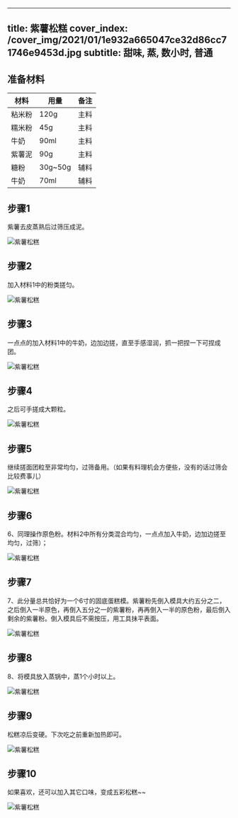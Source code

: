 
---
title: 紫薯松糕
cover_index: /cover_img/2021/01/1e932a665047ce32d86cc71746e9453d.jpg
subtitle: 甜味, 蒸, 数小时, 普通
---

## 准备材料

| 材料     | 用量 | 备注|
| ------- | ----- | --- |
| 粘米粉 | 120g| 主料 |
| 糯米粉 | 45g| 主料 |
| 牛奶 | 90ml| 主料 |
| 紫薯泥 | 90g| 主料 |
| 糖粉 | 30g~50g| 辅料 |
| 牛奶 | 70ml| 辅料 |

## 步骤1

紫薯去皮蒸熟后过筛压成泥。

![紫薯松糕](https://i8.meishichina.com/attachment/recipe/201010/201010261502135.JPG?x-oss-process=style/p320) 

## 步骤2

加入材料1中的粉类搓匀。

![紫薯松糕](https://i8.meishichina.com/attachment/recipe/201010/201010261503105.JPG?x-oss-process=style/p320) 

## 步骤3

一点点的加入材料1中的牛奶，边加边搓，直至手感湿润，抓一把捏一下可捏成团。

![紫薯松糕](https://i8.meishichina.com/attachment/recipe/201010/201010261504414.JPG?x-oss-process=style/p320) 

## 步骤4

之后可手搓成大颗粒。

![紫薯松糕](https://i8.meishichina.com/attachment/recipe/201010/201010261505295.JPG?x-oss-process=style/p320) 

## 步骤5

继续搓面团粒至非常均匀，过筛备用。（如果有料理机会方便些，没有的话过筛会比较费事儿）

![紫薯松糕](https://i8.meishichina.com/attachment/recipe/201010/201010261506272.JPG?x-oss-process=style/p320) 

## 步骤6

6、同理操作原色粉。材料2中所有分类混合均匀，一点点加入牛奶，边加边搓至均匀，过筛）；

![紫薯松糕](https://i8.meishichina.com/attachment/recipe/201010/201010261507391.JPG?x-oss-process=style/p320) 

## 步骤7

7、此分量总共恰好为一个6寸的固底蛋糕模。紫薯粉先倒入模具大约五分之二，之后倒入一半原色，再倒入五分之一的紫薯粉，再再倒入一半的原色粉，最后倒入剩余的紫薯粉。倒入模具后不需按压，用工具抹平表面。

![紫薯松糕](https://i8.meishichina.com/attachment/recipe/201010/201010261508171.JPG?x-oss-process=style/p320) 

## 步骤8

8、将模具放入蒸锅中，蒸1个小时以上。

![紫薯松糕](https://i8.meishichina.com/attachment/recipe/201010/201010261509332.JPG?x-oss-process=style/p320) 

## 步骤9

松糕凉后变硬。下次吃之前重新加热即可。

![紫薯松糕](https://i8.meishichina.com/attachment/recipe/201010/201010261516082.jpg?x-oss-process=style/p320) 

## 步骤10

如果喜欢，还可以加入其它口味，变成五彩松糕~~

![紫薯松糕](https://i8.meishichina.com/attachment/recipe/201010/201010261534145.jpg?x-oss-process=style/p320) 

